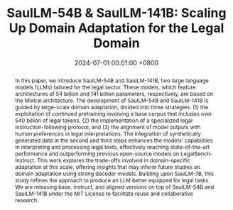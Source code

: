 ---
title:          "SaulLM-54B & SaulLM-141B: Scaling Up Domain Adaptation for the Legal Domain"
date:           2024-07-01 00:01:00 +0800
selected:       true
pub:            "NeurIPS"
pub_date:       "2024"
# pub_post:       " <span class='badge badge-pill badge-publication badge-success'>v1</span>"
abstract: >-
  In this paper, we introduce SaulLM-54B and SaulLM-141B, two large language models (LLMs) tailored for the legal sector. These models, which feature architectures of 54 billion and 141 billion parameters, respectively, are based on the Mixtral architecture. The development of SaulLM-54B and SaulLM-141B is guided by large-scale domain adaptation, divided into three strategies: (1) the exploitation of continued pretraining involving a base corpus that includes over 540 billion of legal tokens, (2) the implementation of a specialized legal instruction-following protocol, and (3) the alignment of model outputs with human preferences in legal interpretations. The integration of synthetically generated data in the second and third steps enhances the models' capabilities in interpreting and processing legal texts, effectively reaching state-of-the-art performance and outperforming previous open-source models on LegalBench-Instruct. This work explores the trade-offs involved in domain-specific adaptation at this scale, offering insights that may inform future studies on domain adaptation using strong decoder models. Building upon SaulLM-7B, this study refines the approach to produce an LLM better equipped for legal tasks. We are releasing base, instruct, and aligned versions on top of SaulLM-54B and SaulLM-141B under the MIT License to facilitate reuse and collaborative research.
cover:          /assets/images/covers/NIPS.png
authors:
  - Pierre Colombo
  - Telmo Pires
  - Malik Boudiaf
  - Rui Melo
  - Dominic Culver
  - Sofia Morgado
  - Etienne Malaboeuf
  - Gabriel Hautreux
  - Johanne Charpentier
  - Michael Desa
---